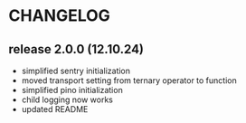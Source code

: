 # CHANGELOG

## release 2.0.0 (12.10.24)
- simplified sentry initialization
- moved transport setting from ternary operator to function
- simplified pino initialization
- child logging now works
- updated README